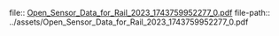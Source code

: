 file:: [Open_Sensor_Data_for_Rail_2023_1743759952277_0.pdf](../assets/Open_Sensor_Data_for_Rail_2023_1743759952277_0.pdf)
file-path:: ../assets/Open_Sensor_Data_for_Rail_2023_1743759952277_0.pdf

